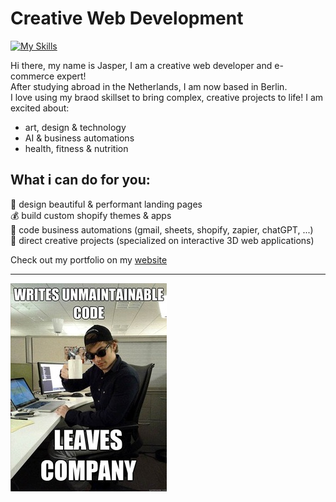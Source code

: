 # Creative Web Development
[![My Skills](https://skillicons.dev/icons?i=js,react,threejs,blender,p5js,photoshop,html,css,tailwind,solidity,r,ableton)](https://skillicons.dev)

Hi there, my name is Jasper, I am a creative web developer and e-commerce expert!  
After studying abroad in the Netherlands, I am now based in Berlin.  
I love using my braod skillset to bring complex, creative projects to life!
I am excited about:

- art, design & technology
- AI & business automations
- health, fitness & nutrition
  
## What i can do for you:  
  
  🎨 design beautiful & performant landing pages  
  💰 build custom shopify themes & apps  
  🤖 code business automations (gmail, sheets, shopify, zapier, chatGPT, ...)  
  📝 direct creative projects (specialized on interactive 3D web applications)

Check out my portfolio on my [website](https://dankylabs.com)

---
![programmer humor](code.jpg)
